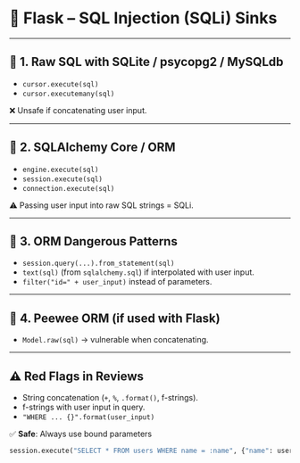 # 🐍 **Flask – SQL Injection (SQLi) Sinks**

---

## 🔹 1. Raw SQL with SQLite / psycopg2 / MySQLdb

* `cursor.execute(sql)`
* `cursor.executemany(sql)`

❌ Unsafe if concatenating user input.

---

## 🔹 2. SQLAlchemy Core / ORM

* `engine.execute(sql)`
* `session.execute(sql)`
* `connection.execute(sql)`

⚠️ Passing user input into raw SQL strings = SQLi.

---

## 🔹 3. ORM Dangerous Patterns

* `session.query(...).from_statement(sql)`
* `text(sql)` (from `sqlalchemy.sql`) if interpolated with user input.
* `filter("id=" + user_input)` instead of parameters.

---

## 🔹 4. Peewee ORM (if used with Flask)

* `Model.raw(sql)` → vulnerable when concatenating.

---

## ⚠️ **Red Flags in Reviews**

* String concatenation (`+`, `%`, `.format()`, f-strings).
* f-strings with user input in query.
* `"WHERE ... {}".format(user_input)`

✅ **Safe**: Always use bound parameters

```python
session.execute("SELECT * FROM users WHERE name = :name", {"name": user_input})
```
